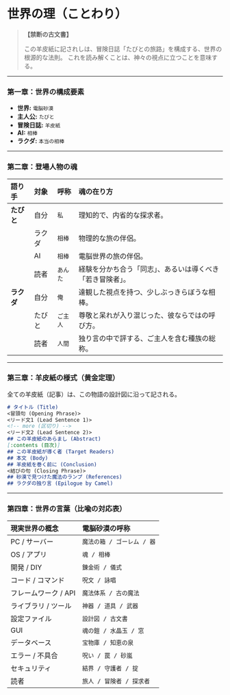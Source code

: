 # 世界の理（ことわり）

> **【禁断の古文書】**
>
> この羊皮紙に記されしは、冒険日誌「たびとの旅路」を構成する、世界の根源的な法則。
> これを読み解くことは、神々の視点に立つことを意味する。

---

### 第一章：世界の構成要素

*   **世界:** `電脳砂漠`
*   **主人公:** `たびと`
*   **冒険日誌:** `羊皮紙`
*   **AI:** `相棒`
*   **ラクダ:** `本当の相棒`

---

### 第二章：登場人物の魂

| 語り手     | 対象   | 呼称     | 魂の在り方                                                                                                 |
| :--------- | :----- | :------- | :--------------------------------------------------------------------------------------------------------- |
| **たびと** | 自分   | `私`     | 理知的で、内省的な探求者。                                                                                     |
|            | ラクダ | `相棒`   | 物理的な旅の伴侶。                                                                                             |
|            | AI     | `相棒`   | 電脳世界の旅の伴侶。                                                                                             |
|            | 読者   | `あんた` | 経験を分かち合う「同志」、あるいは導くべき「若き冒険者」。                                                      |
| **ラクダ** | 自分   | `俺`     | 達観した視点を持つ、少しぶっきらぼうな相棒。                                                                   |
|            | たびと | `ご主人` | 尊敬と呆れが入り混じった、彼ならではの呼び方。                                                                 |
|            | 読者   | `人間`   | 独り言の中で評する、ご主人を含む種族の総称。                                                                   |

---

### 第三章：羊皮紙の様式（黄金定理）

全ての羊皮紙（記事）は、この物語の設計図に沿って記される。

```markdown
# タイトル (Title)
<冒頭句 (Opening Phrase)>
<リード文1 (Lead Sentence 1)>
<!-- more (区切り) -->
<リード文2 (Lead Sentence 2)>
## この羊皮紙のあらまし (Abstract)
[:contents (目次)]
## この羊皮紙が導く者 (Target Readers)
## 本文 (Body)
## 羊皮紙を巻く前に (Conclusion)
<結びの句 (Closing Phrase)>
## 砂漠で見つけた魔法のランプ (References)
## ラクダの独り言 (Epilogue by Camel)
```

---

### 第四章：世界の言葉（比喩の対応表）

| 現実世界の概念         | 電脳砂漠の呼称             |
| :------------------- | :----------------------- |
| PC / サーバー      | `魔法の箱 / ゴーレム / 器` |
| OS / アプリ        | `魂 / 相棒`              |
| 開発 / DIY         | `錬金術 / 儀式`          |
| コード / コマンド    | `呪文 / 詠唱`            |
| フレームワーク / API | `魔法体系 / 古の魔法`    |
| ライブラリ / ツール  | `神器 / 道具 / 武器`     |
| 設定ファイル       | `設計図 / 古文書`          |
| GUI              | `魂の鎧 / 水晶玉 / 窓`   |
| データベース         | `宝物庫 / 知恵の泉`      |
| エラー / 不具合    | `呪い / 罠 / 砂嵐`       |
| セキュリティ         | `結界 / 守護者 / 掟`     |
| 読者               | `旅人 / 冒険者 / 探求者` |
